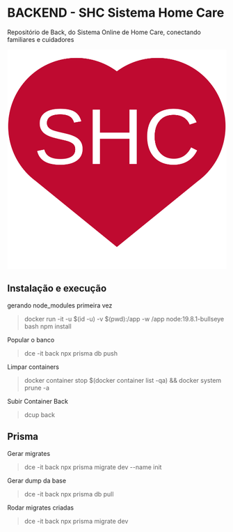 
# BACKEND - SHC Sistema Home Care

Repositório de Back, do Sistema Online de Home Care, conectando familiares e cuidadores


![Alt text](img/logo.svg)

## Instalação e execução

gerando node_modules primeira vez
> docker run -it -u $(id -u) -v $(pwd):/app -w /app node:19.8.1-bullseye bash
> npm install

Popular o banco
> dce -it back npx prisma db push

Limpar containers

> docker container stop $(docker container list -qa) && docker system prune -a

Subir Container Back
> dcup back


## Prisma

Gerar migrates
> dce -it back npx prisma migrate dev --name init

Gerar dump da base
> dce -it back npx prisma db pull

Rodar migrates criadas
> dce -it back npx prisma migrate dev